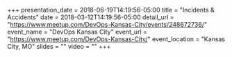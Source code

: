 +++
presentation_date = 2018-06-19T14:19:56-05:00
title = "Incidents & Accidents"
date = 2018-03-12T14:19:56-05:00
detail_url = "https://www.meetup.com/DevOps-Kansas-City/events/248672736/"
event_name = "DevOps Kansas City"
event_url = "https://www.meetup.com/DevOps-Kansas-City/"
event_location = "Kansas City, MO"
slides = ""
video = ""
+++